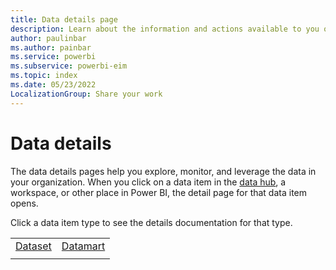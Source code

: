 ```yaml
---
title: Data details page
description: Learn about the information and actions available to you on the data item details pages.
author: paulinbar
ms.author: painbar
ms.service: powerbi
ms.subservice: powerbi-eim
ms.topic: index
ms.date: 05/23/2022
LocalizationGroup: Share your work
---
```

# Data details

The data details pages help you explore, monitor, and leverage the data in your organization. When you click on a data item in the [data hub](./service-data-hub.md), a workspace, or other place in Power BI, the detail page for that data item opens.

Click a data item type to see the details documentation for that type.


|  |  |
|---------|---------|
|[Dataset](service-dataset-details-page.md)     |[Datamart](service-dataset-details-page.md)         |
|||